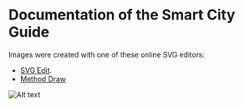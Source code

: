 Documentation of the Smart City Guide
=============================================

Images were created with one of these online SVG editors:
  - [SVG Edit](http://svg-edit.googlecode.com/svn/branches/2.6/editor/svg-editor.html).
  - [Method Draw](http://editor.method.ac/)



![Alt text](https://pixelpark.github.com/scg/test2.svg)
